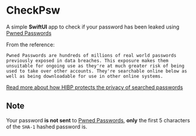# CheckPsw


A simple **SwiftUI** app to check if your password has been leaked using [Pwned Passwords](https://haveibeenpwned.com/Passwords)

From the reference: 

`Pwned Passwords are hundreds of millions of real world passwords previously exposed in data breaches. This exposure makes them unsuitable for ongoing use as they're at much greater risk of being used to take over other accounts. They're searchable online below as well as being downloadable for use in other online systems.`

[Read more about how HIBP protects the privacy of searched passwords](https://www.troyhunt.com/ive-just-launched-pwned-passwords-version-2/#cloudflareprivacyandkanonymity)

## Note

Your password **is not sent** to [Pwned Passwords](https://haveibeenpwned.com/Passwords), **only** the first 5 characters 
of the `SHA-1` hashed password is.



